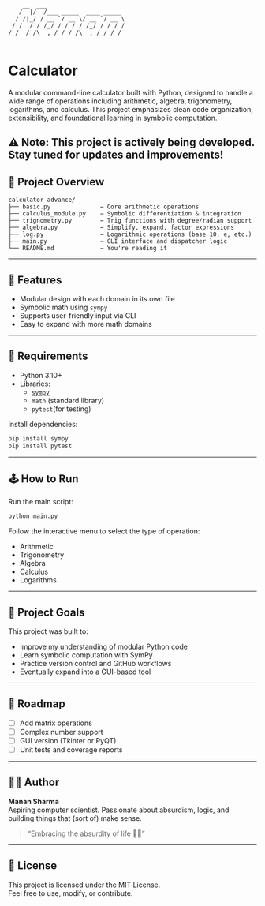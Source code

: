 ```
    __  ___                      
   /  |/  /___ _____  ____ _____ 
  / /|_/ / __ `/ __ \/ __ `/ __ \
 / /  / / /_/ / / / / /_/ / / / /
/_/  /_/\__,_/_/ /_/\__,_/_/ /_/ 
                                
```

# Calculator

A modular command-line calculator built with Python, designed to handle a wide range of operations including arithmetic, algebra, trigonometry, logarithms, and calculus. This project emphasizes clean code organization, extensibility, and foundational learning in symbolic computation.

⚠️ **Note:** This project is actively being developed. Stay tuned for updates and improvements!
---

## 📁 Project Overview

```
calculator-advance/
├── basic.py              → Core arithmetic operations
├── calculus_module.py    → Symbolic differentiation & integration
├── trignometry.py        → Trig functions with degree/radian support
├── algebra.py            → Simplify, expand, factor expressions
├── log.py                → Logarithmic operations (base 10, e, etc.)
├── main.py               → CLI interface and dispatcher logic
└── README.md             → You're reading it
```

---

## 🚀 Features

- Modular design with each domain in its own file
- Symbolic math using `sympy`
- Supports user-friendly input via CLI
- Easy to expand with more math domains

---

## 🔧 Requirements

- Python 3.10+
- Libraries:
  - [`sympy`](https://pypi.org/project/sympy/)
  - `math` (standard library)
  - `pytest`(for testing)

Install dependencies:

```bash
pip install sympy
pip install pytest
```

---

## 🕹️ How to Run

Run the main script:

```bash
python main.py
```

Follow the interactive menu to select the type of operation:
- Arithmetic
- Trigonometry
- Algebra
- Calculus
- Logarithms

---

## 🎯 Project Goals

This project was built to:
- Improve my understanding of modular Python code
- Learn symbolic computation with SymPy
- Practice version control and GitHub workflows
- Eventually expand into a GUI-based tool

---

## 📌 Roadmap

- [ ] Add matrix operations  
- [ ] Complex number support  
- [ ] GUI version (Tkinter or PyQT)  
- [ ] Unit tests and coverage reports  

---

## 👨‍💻 Author

**Manan Sharma**  
Aspiring computer scientist. Passionate about absurdism, logic, and building things that (sort of) make sense.

> “Embracing the absurdity of life 🌌✨”

---

## 🪪 License

This project is licensed under the MIT License.  
Feel free to use, modify, or contribute.
